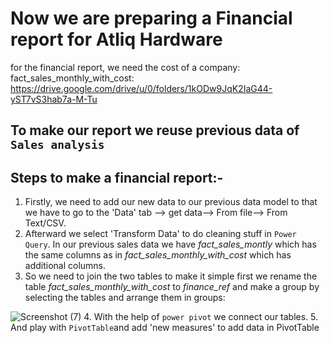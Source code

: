 # Now we are preparing a Financial report for Atliq Hardware 
for the financial report, we need the cost of a company:
fact_sales_monthly_with_cost: https://drive.google.com/drive/u/0/folders/1kODw9JqK2IaG44-yST7vS3hab7a-M-Tu

## To make our report we reuse previous data of ```Sales analysis```

## Steps to make a financial report:-
1. Firstly, we need to add our new data to our previous data model to that we have to go to the 'Data' tab --> get data--> From file--> From Text/CSV.
2. Afterward we select 'Transform Data' to do cleaning stuff in `Power Query`. In our previous sales data we have *fact_sales_montly* which has the same columns as in *fact_sales_monthly_with_cost* which has additional columns.
3. So we need to join the two tables to make it simple first we rename the table *fact_sales_monthly_with_cost* to *finance_ref* and make a  group by selecting the tables and arrange them in groups:

![Screenshot (7)](https://github.com/hamant-jagwan/Excel_analysis/assets/117731315/6a017354-8b6e-4e2f-b009-0dbc4bf3e562)
4. With the help of `power pivot` we connect our tables.
5. And play with `PivotTable`and add 'new measures' to add data in PivotTable 

